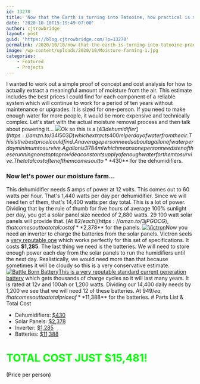 ```yaml
---
id: 13278
title: 'Now that the Earth is turning into Tatooine, how practical is moisture farming?'
date: '2020-10-10T15:19:49-07:00'
author: cjtrowbridge
layout: post
guid: 'https://blog.cjtrowbridge.com/?p=13278'
permalink: /2020/10/10/now-that-the-earth-is-turning-into-tatooine-practical-moisture-farming/
image: /wp-content/uploads/2020/10/Moisture-farming-1.jpg
categories:
    - Featured
    - Projects
---
```


I wanted to work out a simple proof of concept and cost analysis for how to actually extract a meaningful amount of moisture from the air. This estimate includes the best prices I could find for each component of a reliable system which will continue to work for a period of ten years without maintenance or upgrades. It is sized for one-person. If you need to make enough water for more people, it would be more expensive and technically complex. Let's start with the actual moisture removal process and then talk about powering it... [![](https://blog.cjtrowbridge.com/wp-content/uploads/2020/10/Dehumidifier-1-1.jpg)](https://amzn.to/34I503D)Ok so this is a [$43 dehumidifier](https://amzn.to/34I503D) which extracts 400ml per day of water from the air. This is the best price I could find. An average person needs about a gallon of water per day minimum to survive. A gallon is 3784ml which means one person needs ten of these running nonstop to provide a constant supply of enough water for them to survive. The total cost of ten of them comes out to **$430** for the dehumidifiers.

### Now let's power our moisture farm...

This dehumidifier needs 5 amps of power at 12 volts. This comes out to 60 watts per hour. That's 1,440 watts per day per dehumidifier. Since we will need ten of them, that's 14,400 watts per day total. This is a lot of power. Dividing that by the rule of thumb for five hours of average 100% sunlight per day, you get a solar panel size needed of 2,880 watts. 29 100 watt solar panels will provide that. [At $82/each](https://amzn.to/3jPGOCG), that comes out to a total cost of **$2,378** for the panels. [![Victron](https://blog.cjtrowbridge.com/wp-content/uploads/2020/10/Victron-1-1.jpg)](https://amzn.to/3iPHoPw)Now you need an inverter to charge the batteries from the solar panels. Victron seels a [very reputable one](https://amzn.to/3iPHoPw) which works perfectly for this set of specifications. It costs **$1,285**. The last thing we need is the batteries. We will need to store enough power each day from the solar panels to run the humidifiers until the next day. Realistically, we would need more than that because sometimes it will be cloudy so this is a very conservative estimate. [![Battle Born Battery](https://blog.cjtrowbridge.com/wp-content/uploads/2020/10/Battle-Born-Battery-1-1.jpg)](https://amzn.to/33MTbKk)[This is a very reputable standard current generation battery](https://amzn.to/33MTbKk) which gets thousands of charge cycles so it will last many years. It is rated at 12v and 100ah or 1,200 watts. Dividing our 14,400 daily needs by 1,200 we see that we will need 12 of these batteries. At $949/ea, that comes out to a total price of **$11,388** for the batteries. # Parts List &amp; Total Cost

- Dehumidifiers: [$430](https://amzn.to/34I503D)
- Solar Panels: [$2,378](https://amzn.to/3jPGOCG)
- Inverter: [$1,285](https://amzn.to/3iPHoPw)
- Batteries: [$11,388](https://amzn.to/33MTbKk)

# <span style="color: #00ff00;">**TOTAL COST JUST $15,481!** </span>

<span style="color: #000000;">(Price per person)</span>